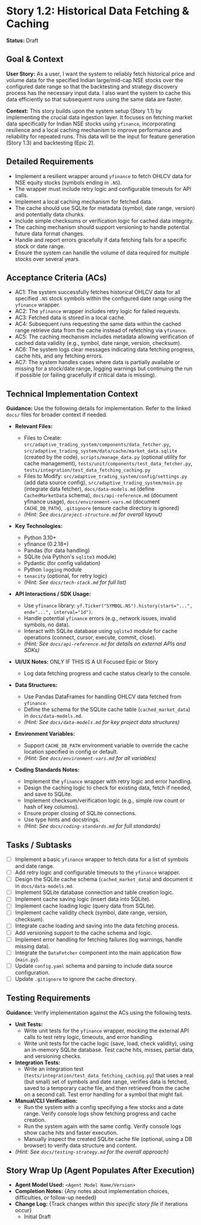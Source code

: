 # Story 1.2: Historical Data Fetching & Caching

**Status:** Draft

## Goal & Context

**User Story:** As a user, I want the system to reliably fetch historical price and volume data for the specified Indian large/mid-cap NSE stocks over the configured date range so that the backtesting and strategy discovery process has the necessary input data. I also want the system to cache this data efficiently so that subsequent runs using the same data are faster.

**Context:** This story builds upon the system setup (Story 1.1) by implementing the crucial data ingestion layer. It focuses on fetching market data specifically for Indian NSE stocks using `yfinance`, incorporating resilience and a local caching mechanism to improve performance and reliability for repeated runs. This data will be the input for feature generation (Story 1.3) and backtesting (Epic 2).

## Detailed Requirements

- Implement a resilient wrapper around `yfinance` to fetch OHLCV data for NSE equity stocks (symbols ending in `.NS`).
- The wrapper must include retry logic and configurable timeouts for API calls.
- Implement a local caching mechanism for fetched data.
- The cache should use SQLite for metadata (symbol, date range, version) and potentially data chunks.
- Include simple checksums or verification logic for cached data integrity.
- The caching mechanism should support versioning to handle potential future data format changes.
- Handle and report errors gracefully if data fetching fails for a specific stock or date range.
- Ensure the system can handle the volume of data required for multiple stocks over several years.

## Acceptance Criteria (ACs)

- AC1: The system successfully fetches historical OHLCV data for all specified `.NS` stock symbols within the configured date range using the `yfinance` wrapper.
- AC2: The `yfinance` wrapper includes retry logic for failed requests.
- AC3: Fetched data is stored in a local cache.
- AC4: Subsequent runs requesting the same data within the cached range retrieve data from the cache instead of refetching via `yfinance`.
- AC5: The caching mechanism includes metadata allowing verification of cached data validity (e.g., symbol, date range, version, checksum).
- AC6: The system logs clear messages indicating data fetching progress, cache hits, and any fetching errors.
- AC7: The system handles cases where data is partially available or missing for a stock/date range, logging warnings but continuing the run if possible (or failing gracefully if critical data is missing).

## Technical Implementation Context

**Guidance:** Use the following details for implementation. Refer to the linked `docs/` files for broader context if needed.

- **Relevant Files:**
  - Files to Create: `src/adaptive_trading_system/components/data_fetcher.py`, `src/adaptive_trading_system/data/cache/market_data.sqlite` (created by the code), `scripts/manage_data.py` (optional utility for cache management), `tests/unit/components/test_data_fetcher.py`, `tests/integration/test_data_fetching_caching.py`
  - Files to Modify: `src/adaptive_trading_system/config/settings.py` (add data source config), `src/adaptive_trading_system/main.py` (integrate data fetcher), `docs/data-models.md` (define `CachedMarketData` schema), `docs/api-reference.md` (document yfinance usage), `docs/environment-vars.md` (document `CACHE_DB_PATH`), `.gitignore` (ensure cache directory is ignored)
  - _(Hint: See `docs/project-structure.md` for overall layout)_

- **Key Technologies:**
  - Python 3.10+
  - yfinance (0.2.18+)
  - Pandas (for data handling)
  - SQLite (via Python's `sqlite3` module)
  - Pydantic (for config validation)
  - Python `logging` module
  - `tenacity` (optional, for retry logic)
  - _(Hint: See `docs/tech-stack.md` for full list)_

- **API Interactions / SDK Usage:**
  - Use `yfinance` library: `yf.Ticker("SYMBOL.NS").history(start="...", end="...", interval="1d")`.
  - Handle potential `yfinance` errors (e.g., network issues, invalid symbols, no data).
  - Interact with SQLite database using `sqlite3` module for cache operations (connect, cursor, execute, commit, close).
  - _(Hint: See `docs/api-reference.md` for details on external APIs and SDKs)_

- **UI/UX Notes:** ONLY IF THIS IS A UI Focused Epic or Story
  - Log data fetching progress and cache status clearly to the console.

- **Data Structures:**
  - Use Pandas DataFrames for handling OHLCV data fetched from `yfinance`.
  - Define the schema for the SQLite cache table (`cached_market_data`) in `docs/data-models.md`.
  - _(Hint: See `docs/data-models.md` for key project data structures)_

- **Environment Variables:**
  - Support `CACHE_DB_PATH` environment variable to override the cache location specified in config or default.
  - _(Hint: See `docs/environment-vars.md` for all variables)_

- **Coding Standards Notes:**
  - Implement the `yfinance` wrapper with retry logic and error handling.
  - Design the caching logic to check for existing data, fetch if needed, and save to SQLite.
  - Implement checksum/verification logic (e.g., simple row count or hash of key columns).
  - Ensure proper closing of SQLite connections.
  - Use type hints and docstrings.
  - _(Hint: See `docs/coding-standards.md` for full standards)_

## Tasks / Subtasks

- [ ] Implement a basic `yfinance` wrapper to fetch data for a list of symbols and date range.
- [ ] Add retry logic and configurable timeouts to the `yfinance` wrapper.
- [ ] Design the SQLite cache schema (`cached_market_data`) and document it in `docs/data-models.md`.
- [ ] Implement SQLite database connection and table creation logic.
- [ ] Implement cache saving logic (insert data into SQLite).
- [ ] Implement cache loading logic (query data from SQLite).
- [ ] Implement cache validity check (symbol, date range, version, checksum).
- [ ] Integrate cache loading and saving into the data fetching process.
- [ ] Add versioning support to the cache schema and logic.
- [ ] Implement error handling for fetching failures (log warnings, handle missing data).
- [ ] Integrate the `DataFetcher` component into the main application flow (`main.py`).
- [ ] Update `config.yaml` schema and parsing to include data source configuration.
- [ ] Update `.gitignore` to ignore the cache directory.

## Testing Requirements

**Guidance:** Verify implementation against the ACs using the following tests.

- **Unit Tests:**
  - Write unit tests for the `yfinance` wrapper, mocking the external API calls to test retry logic, timeouts, and error handling.
  - Write unit tests for the cache logic (save, load, check validity), using an in-memory SQLite database. Test cache hits, misses, partial data, and versioning checks.
- **Integration Tests:**
  - Write an integration test (`tests/integration/test_data_fetching_caching.py`) that uses a real (but small) set of symbols and date range, verifies data is fetched, saved to a temporary cache file, and then retrieved from the cache on a second call. Test error handling for a symbol that might fail.
- **Manual/CLI Verification:**
  - Run the system with a config specifying a few stocks and a date range. Verify console logs show fetching progress and cache creation.
  - Run the system again with the same config. Verify console logs show cache hits and faster execution.
  - Manually inspect the created SQLite cache file (optional, using a DB browser) to verify data structure and content.
- _(Hint: See `docs/testing-strategy.md` for the overall approach)_

## Story Wrap Up (Agent Populates After Execution)

- **Agent Model Used:** `<Agent Model Name/Version>`
- **Completion Notes:** {Any notes about implementation choices, difficulties, or follow-up needed}
- **Change Log:** {Track changes _within this specific story file_ if iterations occur}
  - Initial Draft
